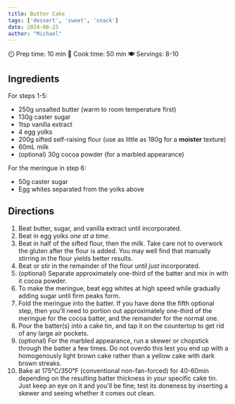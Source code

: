 ```yaml
---
title: Butter Cake
tags: ['dessert', 'sweet', 'snack']
date: 2024-08-25
author: "Michael"
---
```


⏲️ Prep time: 10 min
🍳 Cook time: 50 min
🍽️ Servings: 8-10

## Ingredients

For steps 1-5:
- 250g unsalted butter (warm to room temperature first)
- 130g caster sugar
- 1tsp vanilla extract
- 4 egg yolks
- 200g sifted self-raising flour (use as little as 180g for a **moister** texture)
- 60mL milk
- (optional) 30g cocoa powder (for a marbled appearance)

For the meringue in step 6:
- 50g caster sugar
- Egg whites separated from the yolks above

## Directions

1. Beat butter, sugar, and vanilla extract until incorporated.
2. Beat in egg yolks *one at a time*.
3. Beat in half of the sifted flour, then the milk. Take care not to overwork the gluten after the flour is added. You may well find that manually stirring in the flour yields better results.
4. Beat or stir in the remainder of the flour until *just* incorporated.
5. (optional) Separate approximately one-third of the batter and mix in with it cocoa powder.
6. To make the meringue, beat egg whites at high speed while gradually adding sugar until firm peaks form.
7. Fold the meringue into the batter. If you have done the fifth optional step, then you'll need to portion out approximately one-third of the meringue for the cocoa batter, and the remainder for the normal one.
8. Pour the batter(s) into a cake tin, and tap it on the countertop to get rid of any large air pockets.
9. (optional) For the marbled appearance, run a skewer or chopstick through the batter a few times. Do not overdo this lest you end up with a homogenously light brown cake rather than a yellow cake with dark brown streaks.
10. Bake at 175°C/350°F (conventional non-fan-forced) for 40-60min depending on the resulting batter thickness in your specific cake tin. Just keep an eye on it and you'll be fine; test its doneness by inserting a skewer and seeing whether it comes out clean.
